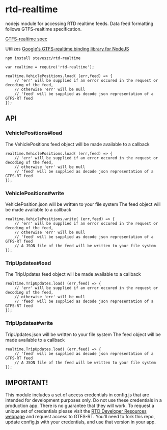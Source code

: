 # rtd-realtime
nodejs module for accessing RTD realtime feeds. Data feed formatting follows GTFS-realtime specification.

[GTFS-realtime spec](https://developers.google.com/transit/gtfs-realtime/)

Utilizes [Google's GTFS-realtime binding library for NodeJS](https://github.com/google/gtfs-realtime-bindings/tree/master/nodejs)

`npm install steveszc/rtd-realtime`

```
var realtime = require('rtd-realtime');

realtime.VehiclePositions.load( (err,feed) => {
    // 'err' will be supplied if an error occured in the request or decoding of the feed,
    // otherwise 'err' will be null
    // 'feed' will be supplied as decode json representation of a GTFS-RT feed
});
```

## API

### VehiclePositions#load
The VehiclePositions feed object will be made available to a callback
```
realtime.VehiclePositions.load( (err,feed) => {
    // 'err' will be supplied if an error occured in the request or decoding of the feed,
    // otherwise 'err' will be null
    // 'feed' will be supplied as decode json representation of a GTFS-RT feed
});
```

### VehiclePositions#write
VehiclePosition.json will be written to your file system
The feed object will be made available to a callback
```
realtime.VehiclePositions.write( (err,feed) => {
    // 'err' will be supplied if an error occured in the request or decoding of the feed,
    // otherwise 'err' will be null
    // 'feed' will be supplied as decode json representation of a GTFS-RT feed
    // A JSON file of the feed will be written to your file system
});
```

### TripUpdates#load
The TripUpdates feed object will be made available to a callback
```
realtime.TripUpdates.load( (err,feed) => {
    // 'err' will be supplied if an error occured in the request or decoding of the feed,
    // otherwise 'err' will be null
    // 'feed' will be supplied as decode json representation of a GTFS-RT feed
});
```

### TripUpdates#write
TripUpdates.json will be written to your file system
The feed object will be made available to a callback
```
realtime.TripUpdates.load( (err,feed) => {
    // 'feed' will be supplied as decode json representation of a GTFS-RT feed
    // A JSON file of the feed will be written to your file system
});
```

## IMPORTANT!
This module includes a set of access credentials in config.js that are intended for development purposes only. Do not use these credentials in a production app. There is no guarantee that they will work. To request a unique set of credentials please visit the [RTD Developer Resources webpage](http://www.rtd-denver.com/gtfs-developer-guide.shtml#realtime-feeds) and request access to GTFS-RT. You'll need to fork this repo, update config.js with your credentials, and use that version in your app.
